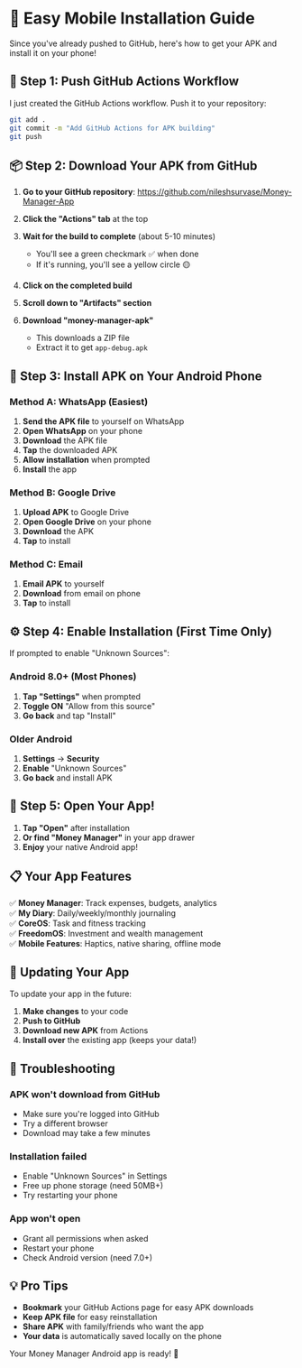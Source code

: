 # 📱 **Easy Mobile Installation Guide**

Since you've already pushed to GitHub, here's how to get your APK and install it on your phone!

## 🚀 **Step 1: Push GitHub Actions Workflow**

I just created the GitHub Actions workflow. Push it to your repository:

```bash
git add .
git commit -m "Add GitHub Actions for APK building"
git push
```

## 📦 **Step 2: Download Your APK from GitHub**

1. **Go to your GitHub repository**: https://github.com/nileshsurvase/Money-Manager-App

2. **Click the "Actions" tab** at the top

3. **Wait for the build to complete** (about 5-10 minutes)
   - You'll see a green checkmark ✅ when done
   - If it's running, you'll see a yellow circle 🟡

4. **Click on the completed build**

5. **Scroll down to "Artifacts" section**

6. **Download "money-manager-apk"**
   - This downloads a ZIP file
   - Extract it to get `app-debug.apk`

## 📱 **Step 3: Install APK on Your Android Phone**

### **Method A: WhatsApp (Easiest)**
1. **Send the APK file** to yourself on WhatsApp
2. **Open WhatsApp** on your phone
3. **Download** the APK file
4. **Tap** the downloaded APK
5. **Allow installation** when prompted
6. **Install** the app

### **Method B: Google Drive**
1. **Upload APK** to Google Drive
2. **Open Google Drive** on your phone
3. **Download** the APK
4. **Tap** to install

### **Method C: Email**
1. **Email APK** to yourself
2. **Download** from email on phone
3. **Tap** to install

## ⚙️ **Step 4: Enable Installation (First Time Only)**

If prompted to enable "Unknown Sources":

### **Android 8.0+ (Most Phones)**
1. **Tap "Settings"** when prompted
2. **Toggle ON** "Allow from this source"
3. **Go back** and tap "Install"

### **Older Android**
1. **Settings** → **Security** 
2. **Enable** "Unknown Sources"
3. **Go back** and install APK

## 🎉 **Step 5: Open Your App!**

1. **Tap "Open"** after installation
2. **Or find "Money Manager"** in your app drawer
3. **Enjoy** your native Android app!

## 📋 **Your App Features**

✅ **Money Manager**: Track expenses, budgets, analytics  
✅ **My Diary**: Daily/weekly/monthly journaling  
✅ **CoreOS**: Task and fitness tracking  
✅ **FreedomOS**: Investment and wealth management  
✅ **Mobile Features**: Haptics, native sharing, offline mode  

## 🔄 **Updating Your App**

To update your app in the future:
1. **Make changes** to your code
2. **Push to GitHub**
3. **Download new APK** from Actions
4. **Install over** the existing app (keeps your data!)

## 🚨 **Troubleshooting**

### **APK won't download from GitHub**
- Make sure you're logged into GitHub
- Try a different browser
- Download may take a few minutes

### **Installation failed**
- Enable "Unknown Sources" in Settings
- Free up phone storage (need 50MB+)
- Try restarting your phone

### **App won't open**
- Grant all permissions when asked
- Restart your phone
- Check Android version (need 7.0+)

## 💡 **Pro Tips**

- **Bookmark** your GitHub Actions page for easy APK downloads
- **Keep APK file** for easy reinstallation
- **Share APK** with family/friends who want the app
- **Your data** is automatically saved locally on the phone

Your Money Manager Android app is ready! 🚀
 